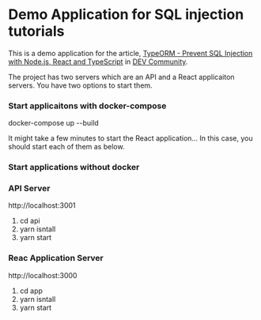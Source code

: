 # Demo Application for SQL injection tutorials

This is a demo application for the article, [TypeORM - Prevent SQL Injection with Node.js, React and TypeScript](https://dev.to/yoshi_yoshi/typeorm-prevent-sql-injection-with-node-js-react-typescript-in-2021-1go4) in [DEV Community](https://dev.to/).

The project has two servers which are an API and a React applicaiton servers. You have two options to start them.

### Start applicaitons with docker-compose
docker-compose up --build

It might take a few minutes to start the React application... 
In this case, you should start each of them as below.

### Start applications without docker

### API Server
http://localhost:3001

1. cd api
2. yarn isntall
3. yarn start

### Reac Application Server
http://localhost:3000

1. cd app
2. yarn isntall
3. yarn start
